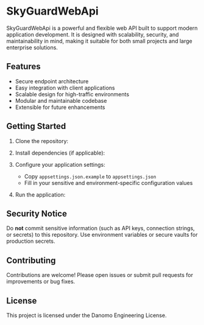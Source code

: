 # SkyGuardWebApi

SkyGuardWebApi is a powerful and flexible web API built to support modern application development. It is designed with scalability, security, and maintainability in mind, making it suitable for both small projects and large enterprise solutions.

## Features

- Secure endpoint architecture
- Easy integration with client applications
- Scalable design for high-traffic environments
- Modular and maintainable codebase
- Extensible for future enhancements

## Getting Started

1. Clone the repository:
2. Install dependencies (if applicable):
3. Configure your application settings:
   - Copy `appsettings.json.example` to `appsettings.json`
   - Fill in your sensitive and environment-specific configuration values

4. Run the application:
## Security Notice

Do **not** commit sensitive information (such as API keys, connection strings, or secrets) to this repository. Use environment variables or secure vaults for production secrets.

## Contributing

Contributions are welcome! Please open issues or submit pull requests for improvements or bug fixes.

## License

This project is licensed under the Danomo Engineering License.

   
   
   

